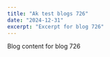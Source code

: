 ```yaml
---
title: "Ak test blogs 726"
date: "2024-12-31"
excerpt: "Excerpt for blog 726"
---
```


Blog content for blog 726